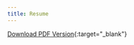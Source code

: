 ```yaml
---
title: Resume
---
```


[Download PDF Version](/assets/Caleb_Smith_Programmer_Resume.pdf){:target="_blank"}

<object width="650" height="800" type="application/pdf" data="/assets/Caleb_Smith_Programmer_Resume.pdf?#zoom=100&scrollbar=0&toolbar=0&navpanes=0" id="pdf_content">
